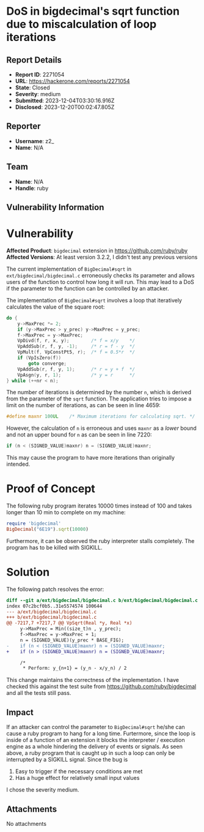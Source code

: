 # DoS in bigdecimal's sqrt function due to miscalculation of loop iterations

## Report Details
- **Report ID**: 2271054
- **URL**: https://hackerone.com/reports/2271054
- **State**: Closed
- **Severity**: medium
- **Submitted**: 2023-12-04T03:30:16.916Z
- **Disclosed**: 2023-12-20T00:02:47.805Z

## Reporter
- **Username**: z2_
- **Name**: N/A

## Team
- **Name**: N/A
- **Handle**: ruby

## Vulnerability Information
# Vulnerability
__Affected Product__: `bigdecimal` extension in https://github.com/ruby/ruby
__Affected Versions__: At least version 3.2.2, I didn't test any previous versions

The current implementation of `BigDecimal#sqrt` in `ext/bigdecimal/bigdecimal.c` erroneously checks its parameter
and allows users of the function to control how long it will run. This may lead to
a DoS if the parameter to the function can be controlled by an attacker.

The implementation of `BigDecimal#sqrt` involves a loop that iteratively calculates
the value of the square root:
```c
do {
    y->MaxPrec *= 2;
    if (y->MaxPrec > y_prec) y->MaxPrec = y_prec;
    f->MaxPrec = y->MaxPrec;
    VpDivd(f, r, x, y);        /* f = x/y    */
    VpAddSub(r, f, y, -1);     /* r = f - y  */
    VpMult(f, VpConstPt5, r);  /* f = 0.5*r  */
    if (VpIsZero(f))
        goto converge;
    VpAddSub(r, f, y, 1);      /* r = y + f  */
    VpAsgn(y, r, 1);           /* y = r      */
} while (++nr < n);
```
The number of iterations is determined by the number `n`, which is derived from the
parameter of the `sqrt` function.
The application tries to impose a limit on the number of iterations, as can be seen
in line 4659:
```c
#define maxnr 100UL    /* Maximum iterations for calculating sqrt. */
```
However, the calculation of `n` is erroneous and uses `maxnr` as a _lower_ bound and not
an upper bound for `n` as can be seen in line 7220:
```c
if (n < (SIGNED_VALUE)maxnr) n = (SIGNED_VALUE)maxnr;
```
This may cause the program to have more iterations than originally intended.

# Proof of Concept
The following ruby program iterates 10000 times instead of 100 and takes longer than 10 min to complete on my machine:
```rb
require 'bigdecimal'
BigDecimal("6E19").sqrt(10000)
```
Furthermore, it can be observed the ruby interpreter stalls completely. The program has to be killed with SIGKILL.

# Solution
The following patch resolves the error:
```diff
diff --git a/ext/bigdecimal/bigdecimal.c b/ext/bigdecimal/bigdecimal.c
index 07c2bcf0b5..31e5574574 100644
--- a/ext/bigdecimal/bigdecimal.c
+++ b/ext/bigdecimal/bigdecimal.c
@@ -7217,7 +7217,7 @@ VpSqrt(Real *y, Real *x)
     y->MaxPrec = Min((size_t)n , y_prec);
     f->MaxPrec = y->MaxPrec + 1;
     n = (SIGNED_VALUE)(y_prec * BASE_FIG);
-    if (n < (SIGNED_VALUE)maxnr) n = (SIGNED_VALUE)maxnr;
+    if (n > (SIGNED_VALUE)maxnr) n = (SIGNED_VALUE)maxnr;

     /*
      * Perform: y_{n+1} = (y_n - x/y_n) / 2
```
This change maintains the correctness of the implementation. 
I have checked this against the test suite from https://github.com/ruby/bigdecimal and all the tests still pass.

## Impact

If an attacker can control the parameter to `BigDecimal#sqrt` he/she can cause a ruby program to hang
for a long time.
Furtermore, since the loop is inside of a function of an extension it blocks the interpreter / execution engine
as a whole hindering the delivery of events or signals.
As seen above, a ruby program that is caught up in such a loop can only be interrupted by a SIGKILL signal.
Since the bug is
1. Easy to trigger if the necessary conditions are met
2. Has a huge effect for relatively small input values

I chose the severity medium.

## Attachments
No attachments
